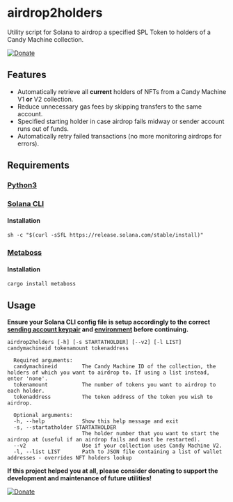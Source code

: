 # airdrop2holders
Utility script for Solana to airdrop a specified SPL Token to holders of a Candy Machine collection.

[![Donate](https://img.shields.io/badge/Donate-PayPal-green.svg)](https://www.paypal.com/donate/?hosted_button_id=KVTJPB8Z4DA8G)

## Features
- Automatically retrieve all **current** holders of NFTs from a Candy Machine V1 **or** V2 collection.
- Reduce unnecessary gas fees by skipping transfers to the same account.
- Specified starting holder in case airdrop fails midway or sender account runs out of funds.
- Automatically retry failed transactions (no more monitoring airdrops for errors).

## Requirements
### [Python3](https://www.python.org/downloads/)
### [Solana CLI](https://docs.solana.com/cli/install-solana-cli-tools)
#### Installation
```
sh -c "$(curl -sSfL https://release.solana.com/stable/install)"
```
### [Metaboss](https://github.com/samuelvanderwaal/metaboss)
#### Installation
```
cargo install metaboss
```
## Usage
**Ensure your Solana CLI config file is setup accordingly to the correct [sending account keypair](https://docs.solana.com/cli/transfer-tokens) and [environment](https://docs.solana.com/cli/choose-a-cluster) before continuing.**

```
airdrop2holders [-h] [-s STARTATHOLDER] [--v2] [-l LIST] candymachineid tokenamount tokenaddress
```
```
  Required arguments:
  candymachineid        The Candy Machine ID of the collection, the holders of which you want to airdrop to. If using a list instead, enter 'none'.
  tokenamount           The number of tokens you want to airdrop to each holder.
  tokenaddress          The token address of the token you wish to airdrop.
  
  Optional arguments:
  -h, --help            Show this help message and exit
  -s, --startatholder STARTATHOLDER
                        The holder number that you want to start the airdrop at (useful if an airdrop fails and must be restarted).
  --v2                  Use if your collection uses Candy Machine V2.
  -l, --list LIST       Path to JSON file containing a list of wallet addresses - overrides NFT holders lookup
```

**If this project helped you at all, please consider donating to support the development and maintenance of future utilities!**

[![Donate](https://img.shields.io/badge/Donate-PayPal-green.svg)](https://www.paypal.com/donate/?hosted_button_id=KVTJPB8Z4DA8G)
